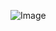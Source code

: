   ![Image](https://github.com/user-attachments/assets/31cb2943-d78c-4c39-8a40-d17604942228)
  
 
   
 
  
